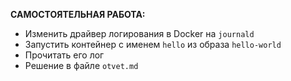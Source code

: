 **САМОСТОЯТЕЛЬНАЯ РАБОТА:**
- Изменить драйвер логирования в Docker на `journald`
- Запустить контейнер с именем `hello` из образа `hello-world`
- Прочитать его лог
- Решение в файле `otvet.md`
